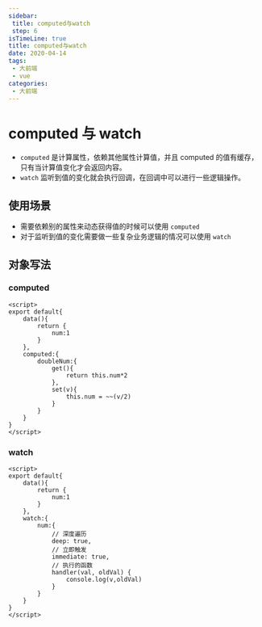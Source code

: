 ```yaml
---
sidebar:
 title: computed与watch
 step: 6
isTimeLine: true
title: computed与watch
date: 2020-04-14
tags:
 - 大前端
 - vue
categories:
 - 大前端
---
```

# computed 与 watch
* ``computed`` 是计算属性，依赖其他属性计算值，并且 computed 的值有缓存，只有当计算值变化才会返回内容。
* ``watch`` 监听到值的变化就会执行回调，在回调中可以进行一些逻辑操作。

## 使用场景
* 需要依赖别的属性来动态获得值的时候可以使用 ``computed``
* 对于监听到值的变化需要做一些复杂业务逻辑的情况可以使用 ``watch``

## 对象写法
### computed
```vue
<script>
export default{
    data(){
        return {
            num:1
        }
    },
    computed:{
        doubleNum:{
            get(){
                return this.num*2
            },
            set(v){
                this.num = ~~(v/2)
            }
        }
    }
}
</script>
```

### watch
```vue
<script>
export default{
    data(){
        return {
            num:1
        }
    },
    watch:{
        num:{
            // 深度遍历
            deep: true,
            // 立即触发
            immediate: true,
            // 执行的函数
            handler(val, oldVal) {
                console.log(v,oldVal)
            }
        }
    }
}
</script>
```

